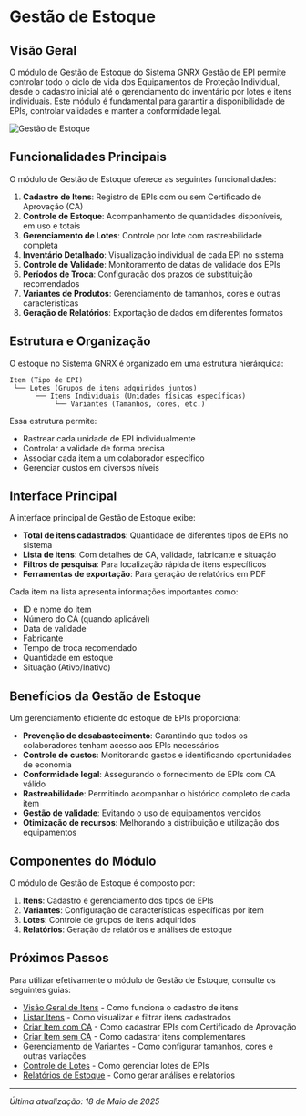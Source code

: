 # Gestão de Estoque

## Visão Geral

O módulo de Gestão de Estoque do Sistema GNRX Gestão de EPI permite controlar todo o ciclo de vida dos Equipamentos de Proteção Individual, desde o cadastro inicial até o gerenciamento do inventário por lotes e itens individuais. Este módulo é fundamental para garantir a disponibilidade de EPIs, controlar validades e manter a conformidade legal.

![Gestão de Estoque](../../assets/images/gestao-estoque-overview.png)

## Funcionalidades Principais

O módulo de Gestão de Estoque oferece as seguintes funcionalidades:

1. **Cadastro de Itens**: Registro de EPIs com ou sem Certificado de Aprovação (CA)
2. **Controle de Estoque**: Acompanhamento de quantidades disponíveis, em uso e totais
3. **Gerenciamento de Lotes**: Controle por lote com rastreabilidade completa
4. **Inventário Detalhado**: Visualização individual de cada EPI no sistema
5. **Controle de Validade**: Monitoramento de datas de validade dos EPIs
6. **Períodos de Troca**: Configuração dos prazos de substituição recomendados
7. **Variantes de Produtos**: Gerenciamento de tamanhos, cores e outras características
8. **Geração de Relatórios**: Exportação de dados em diferentes formatos

## Estrutura e Organização

O estoque no Sistema GNRX é organizado em uma estrutura hierárquica:

```
Item (Tipo de EPI)
 └── Lotes (Grupos de itens adquiridos juntos)
      └── Itens Individuais (Unidades físicas específicas)
           └── Variantes (Tamanhos, cores, etc.)
```

Essa estrutura permite:
- Rastrear cada unidade de EPI individualmente
- Controlar a validade de forma precisa
- Associar cada item a um colaborador específico
- Gerenciar custos em diversos níveis

## Interface Principal

A interface principal de Gestão de Estoque exibe:

- **Total de itens cadastrados**: Quantidade de diferentes tipos de EPIs no sistema
- **Lista de itens**: Com detalhes de CA, validade, fabricante e situação
- **Filtros de pesquisa**: Para localização rápida de itens específicos
- **Ferramentas de exportação**: Para geração de relatórios em PDF

Cada item na lista apresenta informações importantes como:
- ID e nome do item
- Número do CA (quando aplicável)
- Data de validade
- Fabricante
- Tempo de troca recomendado
- Quantidade em estoque
- Situação (Ativo/Inativo)

## Benefícios da Gestão de Estoque

Um gerenciamento eficiente do estoque de EPIs proporciona:

- **Prevenção de desabastecimento**: Garantindo que todos os colaboradores tenham acesso aos EPIs necessários
- **Controle de custos**: Monitorando gastos e identificando oportunidades de economia
- **Conformidade legal**: Assegurando o fornecimento de EPIs com CA válido
- **Rastreabilidade**: Permitindo acompanhar o histórico completo de cada item
- **Gestão de validade**: Evitando o uso de equipamentos vencidos
- **Otimização de recursos**: Melhorando a distribuição e utilização dos equipamentos

## Componentes do Módulo

O módulo de Gestão de Estoque é composto por:

1. **Itens**: Cadastro e gerenciamento dos tipos de EPIs
2. **Variantes**: Configuração de características específicas por item
3. **Lotes**: Controle de grupos de itens adquiridos
4. **Relatórios**: Geração de relatórios e análises de estoque

## Próximos Passos

Para utilizar efetivamente o módulo de Gestão de Estoque, consulte os seguintes guias:

- [Visão Geral de Itens](./itens/README.md) - Como funciona o cadastro de itens
- [Listar Itens](./itens/listar-itens.md) - Como visualizar e filtrar itens cadastrados
- [Criar Item com CA](./itens/criar-item-com-ca.md) - Como cadastrar EPIs com Certificado de Aprovação
- [Criar Item sem CA](./itens/criar-item-sem-ca.md) - Como cadastrar itens complementares
- [Gerenciamento de Variantes](./variantes/README.md) - Como configurar tamanhos, cores e outras variações
- [Controle de Lotes](./lotes/README.md) - Como gerenciar lotes de EPIs
- [Relatórios de Estoque](./relatorios/README.md) - Como gerar análises e relatórios

---

*Última atualização: 18 de Maio de 2025*